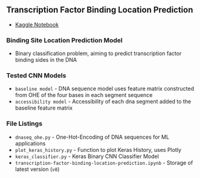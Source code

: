 ## Transcription Factor Binding Location Prediction 
- [Kaggle Notebook](https://www.kaggle.com/shtrausslearning/transcription-factor-binding-location-prediction)

### Binding Site Location Prediction Model
- Binary classification problem, aiming to predict transcription factor binding sides in the DNA

### Tested CNN Models
- <code>baseline model</code> - DNA sequence model uses feature matrix constructed from OHE of the four bases in each segment sequence
- <code>accessibility model</code> - Accessibility of each dna segment added to the baseline feature matrix

### File Listings 
- <code>dnaseq_ohe.py</code> - One-Hot-Encoding of DNA sequences for ML applications
- <code>plot_keras_history.py</code> - Function to plot Keras History, uses Plotly
- <code>keras_classifier.py</code> - Keras Binary CNN Classifier Model
- <code>transcription-factor-binding-location-prediction.ipynb</code> - Storage of latest version (<code>v8</code>)
